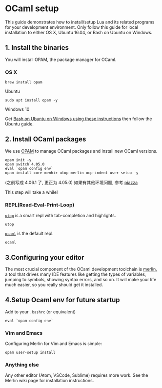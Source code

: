 
# OCaml setup

This guide demonstrates how to install/setup Lua and its related programs for your development environment. Only follow this guide for local installation to either OS X, Ubuntu 16.04, or Bash on Ubuntu on Windows.

## 1. Install the binaries

You will install OPAM, the package manager for OCaml.

### OS X

```
brew install opam
```

Ubuntu

```
sudo apt install opam -y
```

Windows 10

Get [Bash on Ubuntu on Windows using these instructions](https://msdn.microsoft.com/en-us/commandline/wsl/install_guide?f=255&MSPPError=-2147217396) then follow the Ubuntu guide.

## 2. Install OCaml packages

We use [OPAM](https://opam.ocaml.org/) to manage OCaml packages and install new OCaml versions.

```
opam init -y
opam switch 4.05.0
eval `opam config env`
opam install core menhir utop merlin ocp-indent user-setup -y
```
(之前写成 4.06.1 了, 更正为 4.05.0) 
如果有其他环境问题, 参考 [piazza](https://piazza.com/class/jecsnyvleiq5ib?cid=38)

This step will take a while!

### REPL(Read-Eval-Print-Loop)

[`utop`](https://github.com/diml/utop) is a smart repl with tab-completion and highlights.

```
utop
```

[`ocaml`](https://ocaml.org/) is the default repl.

```
ocaml
```

## 3.Configuring your editor

The most crucial component of the OCaml development toolchain is [merlin](https://github.com/ocaml/merlin), a tool that drives many IDE features like getting the types of variables, jumping to symbols, showing syntax errors, and so on. It will make your life much easier, so you really should get it installed.


## 4.Setup Ocaml env for future startup

Add to your `.bashrc` (or equivalent)

```
eval `opam config env`
```

### Vim and Emacs

Configuring Merlin for Vim and Emacs is simple:

```
opam user-setup install
```

### Anything else

Any other editor (Atom, VSCode, Sublime) requires more work. See the Merlin wiki page for installation instructions.

